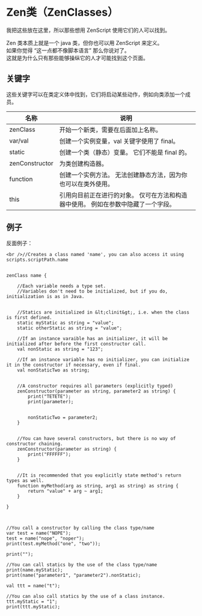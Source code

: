 # Zen类（ZenClasses）

我把这些放在这里，所以那些想用 ZenScript 使用它们的人可以找到。

Zen 类本质上就是一个 java 类，但你也可以用 ZenScript 来定义。  
如果你觉得 “这一点都不像脚本语言” 那么你说对了。  
这就是为什么只有那些能够操纵它的人才可能找到这个页面。

## 关键字

这些关键字可以在类定义体中找到，它们将启动某些动作，例如向类添加一个成员。

| 名称             | 说明                                         |
| -------------- | ------------------------------------------ |
| zenClass       | 开始一个新类，需要在后面加上名称。                          |
| var/val        | 创建一个实例变量，val 关键字使用了 final。                 |
| static         | 创建一个类（静态）变量。 它们不能是 final 的。                |
| zenConstructor | 为类创建构造器。                                   |
| function       | 创建一个实例方法。 无法创建静态方法，因为你也可以在类外使用。            |
| this           | 引用向目前正在进行的对象。 仅可在方法和构造器中使用。 例如在参数中隐藏了一个字段。 |

## 例子

反面例子：

    <br />//Creates a class named 'name', you can also access it using scripts.scriptPath.name
    
    
    zenClass name {
    
        //Each variable needs a type set. 
        //Variables don't need to be initialized, but if you do, initialization is as in Java.
    
    
        //Statics are initialized in &lt;clinit&gt;, i.e. when the class is first defined.
        static myStatic as string = "value";
        static otherStatic as string = "value";
    
        //If an instance varaible has an initializer, it will be initialized after before the first constructor call.
        val nonStatic as string = "123";
    
        //If an instance variable has no initializer, you can initialize it in the constructor if necessary, even if final.
        val nonStaticTwo as string;
    
    
        //A constructor requires all parameters (explicitly typed)
        zenConstructor(parameter as string, parameter2 as string) {
            print("TETETE");
            print(parameter);
    
    
            nonStaticTwo = parameter2;
        }
    
    
        //You can have several constructors, but there is no way of constructor chaining.
        zenConstructor(parameter as string) {
            print("FFFFFF");
        }
    
    
        //It is recommended that you explicitly state method's return types as well.
        function myMethod(arg as string, arg1 as string) as string {
            return "value" + arg ~ arg1;
        }
    
    }
    
    
    
    //You call a constructor by calling the class type/name
    var test = name("NOPE");
    test = name("nope", "noper");
    print(test.myMethod("one", "two"));
    
    print("");
    
    //You can call statics by the use of the class type/name
    print(name.myStatic);
    print(name("parameter1", "parameter2").nonStatic);
    
    val ttt = name("t");
    
    //You can also call statics by the use of a class instance.
    ttt.myStatic = "1";
    print(ttt.myStatic);